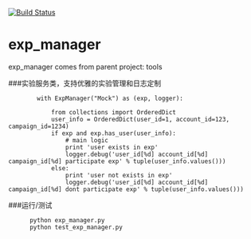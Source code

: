 [![Build Status](https://travis-ci.org/linpingta/exp_manager.svg?branch=master)](https://travis-ci.org/linpingta/exp_manager.svg?branch=master)

# exp_manager
 exp_manager comes from parent project: tools

###实验服务类，支持优雅的实验管理和日志定制

	        with ExpManager("Mock") as (exp, logger):
	   
           	    from collections import OrderedDict
           	    user_info = OrderedDict(user_id=1, account_id=123, campaign_id=1234)
           	    if exp and exp.has_user(user_info):
               		# main logic
               		print 'user exists in exp'
               		logger.debug('user_id[%d] account_id[%d] campaign_id[%d] participate exp' % tuple(user_info.values()))
		        else:
               		print 'user not exists in exp'
               		logger.debug('user_id[%d] account_id[%d] campaign_id[%d] dont participate exp' % tuple(user_info.values()))     
###运行/测试

          python exp_manager.py
          python test_exp_manager.py

